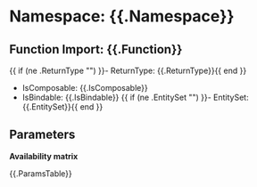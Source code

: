 # Namespace: {{.Namespace}}

## Function Import: {{.Function}}

{{ if (ne .ReturnType "") }}- ReturnType: {{.ReturnType}}{{ end }}
- IsComposable: {{.IsComposable}}
- IsBindable: {{.IsBindable}}
{{ if (ne .EntitySet "") }}- EntitySet: {{.EntitySet}}{{ end }}

## Parameters

**Availability matrix**

{{.ParamsTable}}